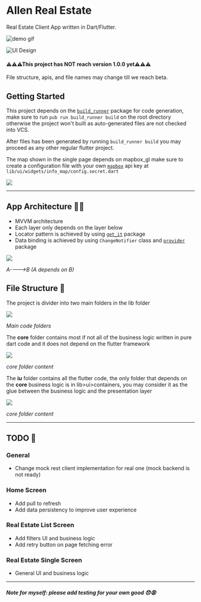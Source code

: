 # Allen Real Estate

Real Estate Client App written in Dart/Flutter.

![demo gif](https://github.com/willallendev/allen-estate/blob/develop/animation.gif)

![UI Design](https://i.imgur.com/SAYERIX.png)


#### ⚠⚠⚠This project has NOT reach version 1.0.0 yet⚠⚠⚠
File structure, apis, and file names may change till we reach beta.


## Getting Started

This project depends on the [`build_runner`](https://pub.dev/packages/build_runner) package for code generation, make sure to run `pub run build_runner build` on the root directory otherwise the project won't built as auto-generated files are not checked into VCS. 

After files has been generated by running `build_runner build` you may proceed as any other regular flutter project.

The map shown in the single page depends on mapbox_gl make sure to create a configuration file with your own [`mapbox`](https://www.mapbox.com/) api key at `lib/ui/widgets/info_map/config.secret.dart`

![](https://i.imgur.com/0kHbxHG.png)

***

## App Architecture 🏨📏
* MVVM architecture
* Each layer only depends on the layer below
* Locator pattern is achieved by using [`get_it`](https://pub.dev/packages/get_it) package
* Data binding is achieved by using `ChangeNotifier` class and [`provider`](https://pub.dev/packages/provider) package

![](https://i.imgur.com/2z2yrO9.png)

*A---->B (A depends on B)*

## File Structure 💾

The project is divider into two main folders in the lib folder

![](https://i.imgur.com/T1xF6ME.png)

*Main code folders*


The **core** folder contains most if not all of the business logic written in pure dart code and it does not depend on the flutter framework

![](https://i.imgur.com/IOlPzHu.png)

*core folder content*

The **iu** folder contains all the flutter code, the only folder that depends on the **core** business logic is in lib>ui>containers, you may consider it as the glue between the business logic and the presentation layer

![](https://i.imgur.com/M00nE8s.png)

*core folder content*

***

## TODO 🛒 

### General
* Change mock rest client implementation for real one (mock backend is not ready)

### Home Screen
* Add pull to refresh
* Add data persistency to improve user experience

### Real Estate List Screen
* Add filters UI and business logic
* Add retry button on page fetching error

### Real Estate Single Screen
* General UI and business logic

****
##### Note for myself: please add testing for your own good 😞😩
